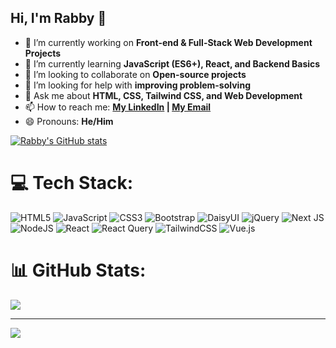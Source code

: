 ## Hi, I'm Rabby 👋

- 🔭 I’m currently working on **Front-end & Full-Stack Web Development Projects**
- 🌱 I’m currently learning **JavaScript (ES6+), React, and Backend Basics**
- 👯 I’m looking to collaborate on **Open-source projects**
- 🤔 I’m looking for help with **improving problem-solving**
- 💬 Ask me about **HTML, CSS, Tailwind CSS, and Web Development**
- 📫 How to reach me: **[My LinkedIn]([/www.linkedin.com/in/rabby-khan-937635315/) | [My Email](mailto:rabbykhan01311@gmail.com)**
- 😄 Pronouns: **He/Him**


[![Rabby's GitHub stats](https://github-readme-stats.vercel.app/api?username=rabbykhan920&show_icons=true&theme=radical)](https://github.com/anuraghazra/github-readme-stats)





# 💻 Tech Stack:
![HTML5](https://img.shields.io/badge/html5-%23E34F26.svg?style=for-the-badge&logo=html5&logoColor=white) ![JavaScript](https://img.shields.io/badge/javascript-%23323330.svg?style=for-the-badge&logo=javascript&logoColor=%23F7DF1E) ![CSS3](https://img.shields.io/badge/css3-%231572B6.svg?style=for-the-badge&logo=css3&logoColor=white)  ![Bootstrap](https://img.shields.io/badge/bootstrap-%238511FA.svg?style=for-the-badge&logo=bootstrap&logoColor=white) ![DaisyUI](https://img.shields.io/badge/daisyui-5A0EF8?style=for-the-badge&logo=daisyui&logoColor=white) ![jQuery](https://img.shields.io/badge/jquery-%230769AD.svg?style=for-the-badge&logo=jquery&logoColor=white) ![Next JS](https://img.shields.io/badge/Next-black?style=for-the-badge&logo=next.js&logoColor=white) ![NodeJS](https://img.shields.io/badge/node.js-6DA55F?style=for-the-badge&logo=node.js&logoColor=white) ![React](https://img.shields.io/badge/react-%2320232a.svg?style=for-the-badge&logo=react&logoColor=%2361DAFB) ![React Query](https://img.shields.io/badge/-React%20Query-FF4154?style=for-the-badge&logo=react%20query&logoColor=white) ![TailwindCSS](https://img.shields.io/badge/tailwindcss-%2338B2AC.svg?style=for-the-badge&logo=tailwind-css&logoColor=white) ![Vue.js](https://img.shields.io/badge/vue.js-%2335495e.svg?style=for-the-badge&logo=vuedotjs&logoColor=%234FC08D)
# 📊 GitHub Stats:
![](https://nirzak-streak-stats.vercel.app/?user=rabbykhan920&theme=dark&hide_border=false)<br/>

---
[![](https://visitcount.itsvg.in/api?id=rabbykhan920&icon=0&color=0)](https://visitcount.itsvg.in)

<!-- Proudly created with GPRM ( https://gprm.itsvg.in ) -->
